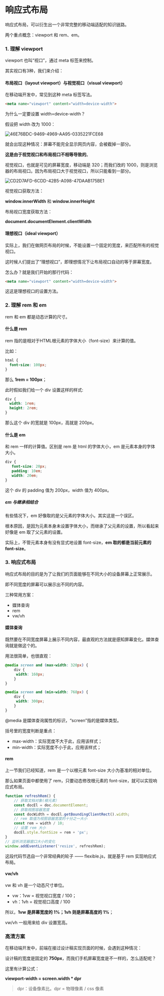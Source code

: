 # 响应式布局

响应式布局，可以衍生出一个非常完整的移动端适配的知识链路。

两个重点概念：viewport 和 rem、em。

### 1. 理解 viewport

viewport 也叫“视口”，通过 meta 标签来控制。

其实视口有3种，我们来介绍：

#### 布局视口（layout viewport）与视觉视口（visual viewport）

在移动端开发中，常见到这种 meta 标签写法。

```html
<meta name="viewport" content="width=device-width">
```

为什么一定要设置 width=device-width？

假设把 width 改为 1000：

![46E76BDC-9469-4969-AA95-0335221FCE68](../assets/46E76BDC-9469-4969-AA95-0335221FCE68.png)

就会出现这种情况：屏幕不能完全显示网页内容，会被截掉一部分。

**这是由于视觉视口和布局视口不相等导致的**。

视觉视口，也就是可见的屏幕宽度，移动端是 320；而我们改的 1000，则是浏览器的布局视口。因为布局视口大于视觉视口，所以只能看到一部分。

![CD2D7AFD-6CDD-42B5-A098-47DAAB175BE1](../assets/CD2D7AFD-6CDD-42B5-A098-47DAAB175BE1.png)

视觉视口获取方法：

**window.innerWidth** 和 **window.innerHeight**

布局视口宽度获取方法：

**document.documentElement.clientWidth**

#### 理想视口（ideal viewport）

实际上，我们在做网页布局的时候，不能设置一个固定的宽度，来匹配所有的视觉视口。

这时候人们提出了“理想视口”，即理想情况下让布局视口自动的等于屏幕宽度。

怎么办？就是我们开始的那行代码：

```html
<meta name="viewport" content="width=device-width">
```

这这是理想视口的设置方法。

### 2. 理解 rem 和 em

rem 和 em 都是动态计算的尺寸。

#### 什么是 rem

rem 指的是相对于HTML根元素的字体大小（font-size）来计算的值。

比如：

```css
html { 
  font-size: 100px; 
}
```

那么 **1rem = 100px**；

此时假如我们给一个 div 设置这样的样式:

```css
div { 
  width: 1rem; 
  height: 2rem; 
}
```

那么这个 div 的宽就是 100px，高就是 200px。

#### 什么是 em

和 rem 一样的计算值。区别是 rem 是 html 的字体大小，em 是元素本身的字体大小。

```css
div {
   font-size: 20px;
   padding: 10em;
   width: 20em;
}
```

这个 div 的 padding 值为 200px，width 值为 400px。

##### em 与继承相结合

有些情况下，em 好像取的是父元素的字体大小。其实这是一个误区。

根本原因，是因为元素本身未设置字体大小，而继承了父元素的设置，所以看起来好像是 em 取了父元素的设置。

实际上，不管元素本身有没有显式地设置 font-size，**em 取的都是当前元素的 font-size**。

### 3. 响应式布局

响应式布局的目的是为了让我们的页面能够在不同大小的设备屏幕上正常展示。

即不同宽度的屏幕可以展示出不同的内容。

三种常用方案：

* 媒体查询
* rem
* vw/vh

#### 媒体查询

既然要在不同宽度屏幕上展示不同内容，最直观的方法就是感知屏幕变化。媒体查询就是做这个的。

用法很简单，也很直观：

```css
@media screen and (max-width: 320px) {
    div {
     width: 160px;
    }
}

@media screen and (min-width: 768px) {
    div {
     width: 300px;
    }
}
```

@media 是媒体查询属性的标识，“screen”指的是媒体类型。

括号里的宽度判断是重点：

* max-width：实际宽度不大于此，应用该样式；
* min-width：实际宽度不小于此，应用该样式；

#### rem

上一节我们已经知道，rem 是一个以根元素 font-size 大小为基准的相对单位。

那么如果页面中都使用了 rem，只要动态修改根元素的 font-size，就可以实现响应式布局。

```js
function refreshRem() {
    // 获取文档对象(根元素）
    const docEl = doc.documentElement;
    // 获取视图容器宽度
    const docWidth = docEl.getBoundingClientRect().width;
    // rem 取值为视图容器宽度的十分之一大小
    const rem = width / 10;
    // 设置 rem 大小
    docEl.style.fontSize = rem + 'px';
}
// 监听浏览器窗口大小的变化
window.addEventListener('resize', refreshRem);
```

这段代码节选自一个非常经典的轮子 —— flexible.js，就是基于 rem 实现响应式布局。

#### vw/vh

vw 和 vh 是一个动态尺寸单位。

* vw：1vw = 视觉视口宽度 / 100；
* vh：1vh = 视觉视口高度 / 100

所以，**1vw 是屏幕宽度的 1%；1vh 则是屏幕高度的 1%**；

vw/vh 一般用来给 div 设置宽高。

### 高清方案

在移动端开发中，前端在接过设计稿实现页面的时候，会遇到这种情况：

设计稿的宽度是固定的 **750px**，而我们手机屏幕宽度是不一样的，怎么适配呢？

这里有计算公式：

**viewport-width = screen.width * dpr**

> dpr：设备像素比。dpr = 物理像素 / css 像素